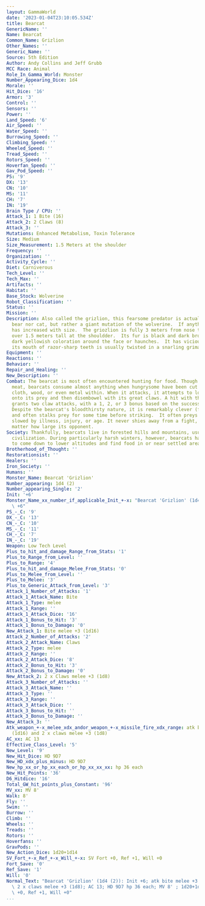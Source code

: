 ```yaml
---
layout: GammaWorld
date: '2023-01-04T23:10:05.534Z'
title: Bearcat
GenericName: ''
Name: Bearcat
Common_Name: Grizlion
Other_Names: ''
Generic_Name: ''
Source: 5th Edition
Author: Andy Collins and Jeff Grubb
MCC Race: Animal
Role_In_Gamma_World: Monster
Number_Appearing_Dice: 1d4
Morale: ''
Hit_Dice: '16'
Armor: '3'
Control: ''
Sensors: ''
Power: ''
Land_Speed: '6'
Air_Speed: ''
Water_Speed: ''
Burrowing_Speed: ''
Climbing_Speed: ''
Wheeled_Speed: ''
Tread_Speed: ''
Rotors_Speed: ''
Hoverfan_Speed: ''
Gav_Pod_Speed: ''
PS: '9'
DX: '13'
CN: '10'
MS: '11'
CH: '7'
IN: '19'
Brain Type / CPU: ''
Attack_1: 1 Bite (16)
Attack_2: 2 Claws (8)
Attack_3: ''
Mutations: Enhanced Metabolism, Toxin Tolerance
Size: Medium
Size_Measurement: 1.5 Meters at the shoulder
Frequency: ''
Organization: ''
Activity_Cycle: ''
Diet: Carniverous
Tech_Level: ''
Tech_Max: ''
Artifacts: ''
Habitat: ''
Base_Stock: Wolverine
Robot_Classification: ''
Status: ''
Mission: ''
Description: Also called the grizlion, this fearsome predator is actually neither
  bear nor cat, but rather a giant mutation of the wolverine.  If anything its ferocity
  has increased with size.  The griozlion is fully 3 meters from nose to tail and
  over 1.5 meters tall at the shouldder.  Its fur is black and dark brown, often with
  dark yellowish coloration around the face or haunches.  It has vicious claws, and
  its mouth of razor-sharp teeth is usually twisted in a snarling grimace.
Equipment: ''
Reactions: ''
Behavior: ''
Repair_and_Healing: ''
New_Description: ''
Combat: The bearcat is most often encountered hunting for food. Though it prefers
  meat, bearcats consume almost anything when hungrysome have been cut open to reveal
  cloth, wood, or even metal within. When it attacks, it attempts to lock its jaws
  onto its prey and then disembowel with its great claws. A hit with the bite attack
  grants two claw attacks, with a 1, 2, or 3 bonus based on the success of the bite.
  Despite the bearcat's bloodthirsty nature, it is remarkably clever (for an animal)
  and often stalks prey for some time before striking.  It often preys on large animals
  slowed by illness, injury, or age. It never shies away from a fight, however, no
  matter how large its opponent.
Society: Thankfully, bearcats live in forested hills and mountains, usually far from
  civilization. During particularly harsh winters, however, bearcats have been known
  to come down to lower altitudes and find food in or near settled areas.
Brotherhood_of_Thought: ''
Restorationsist: ''
Healers: ''
Iron_Society: ''
Humans: ''
Monster_Name: Bearcat 'Grizlion'
Number_appearing: 1d4 (2)
Number_appearing_Single: '2'
Init: '+6'
Monster_Name_xx_number_if_applicable_Init_+-x: "Bearcat 'Grizlion' (1d4 (2)): Init\
  \ +6"
PS_-_C: '9'
DX_-_C: '13'
CN_-_C: '10'
MS_-_C: '11'
CH_-_C: '7'
IN_-_C: '19'
Weapon: Low Tech Level
Plus_to_hit_and_damage_Range_from_Stats: '1'
Plus_to_Range_from_Level: ''
Plus_to_Range: '4'
Plus_to_hit_and_damage_Melee_From_Stats: '0'
Plus_to_Melee_from_Level: ''
Plus_to_Melee: '3'
Plus_to_Generic_Attack_from_Level: '3'
Attack_1_Number_of_Attacks: '1'
Attack_1_Attack_Name: Bite
Attack_1_Type: melee
Attack_1_Range: ''
Attack_1_Attack_Dice: '16'
Attack_1_Bonus_to_Hit: '3'
Attack_1_Bonus_to_Damage: '0'
New_Attack_1: Bite melee +3 (1d16)
Attack_2_Number_of_Attacks: '2'
Attack_2_Attack_Name: Claws
Attack_2_Type: melee
Attack_2_Range: ''
Attack_2_Attack_Dice: '8'
Attack_2_Bonus_to_Hit: '3'
Attack_2_Bonus_to_Damage: '0'
New_Attack_2: 2 x Claws melee +3 (1d8)
Attack_3_Number_of_Attacks: ''
Attack_3_Attack_Name: ''
Attack_3_Type: ''
Attack_3_Range: ''
Attack_3_Attack_Dice: ''
Attack_3_Bonus_to_Hit: ''
Attack_3_Bonus_to_Damage: ''
New_Attack_3: ''
Atk_weapon_+-x_melee_xdx_andor_weapon_+-x_missile_fire_xdx_range: atk bite melee +3
  (1d16) and 2 x claws melee +3 (1d8)
AC_xx: AC 13
Effective_Class_Level: '5'
New_Level: '9'
New_Hit_Dice: HD 9D7
New_HD_xdx_plus_minus: HD 9D7
New_hp_xx_or_hp_xx_each_or_hp_xx_xx_xx: hp 36 each
New_Hit_Points: '36'
D6_Hitdice: '16'
Total_GW_hit_points_plus_Constant: '96'
MV_xx: MV 8'
Walk: 8'
Fly: ''
Swim: ''
Burrow: ''
Climb: ''
Wheels: ''
Treads: ''
Rotors: ''
Hoverfans: ''
GravPods: ''
New_Action_Dice: 1d20+1d14
SV_Fort_+-x_Ref_+-x_Will_+-x: SV Fort +0, Ref +1, Will +0
Fort_Save: '0'
Ref_Save: '1'
Will: '0'
Normal_Text: "Bearcat 'Grizlion' (1d4 (2)): Init +6; atk bite melee +3 (1d16) and\
  \ 2 x claws melee +3 (1d8); AC 13; HD 9D7 hp 36 each; MV 8' ; 1d20+1d14; SV Fort\
  \ +0, Ref +1, Will +0"
...
```

